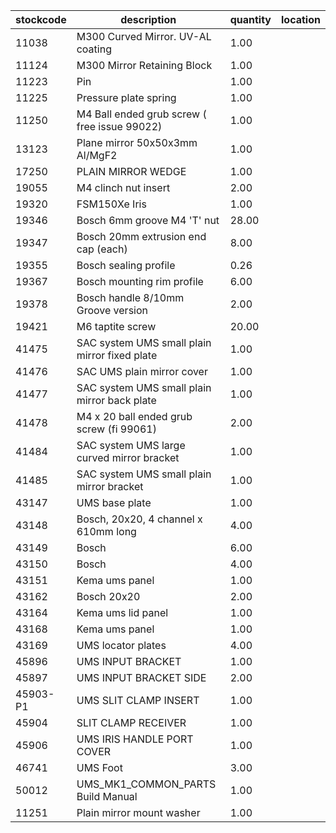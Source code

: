 |stockcode|description|quantity|location|
|---------|-----------|--------|--------|
|11038|M300 Curved Mirror.  UV-AL coating|1.00||
|11124|M300 Mirror Retaining Block|1.00||
|11223|Pin|1.00||
|11225|Pressure plate spring|1.00||
|11250|M4 Ball ended grub screw ( free issue 99022)|1.00||
|13123|Plane mirror 50x50x3mm  Al/MgF2|1.00||
|17250|PLAIN MIRROR WEDGE|1.00||
|19055|M4 clinch nut insert|2.00||
|19320|FSM150Xe Iris|1.00||
|19346|Bosch 6mm groove M4 'T' nut|28.00||
|19347|Bosch 20mm extrusion end cap (each)|8.00||
|19355|Bosch sealing profile|0.26||
|19367|Bosch mounting rim profile|6.00||
|19378|Bosch handle 8/10mm Groove version|2.00||
|19421|M6 taptite screw|20.00||
|41475|SAC system UMS small plain mirror fixed plate|1.00||
|41476|SAC UMS plain mirror cover|1.00||
|41477|SAC system UMS small plain mirror back plate|1.00||
|41478|M4 x 20 ball ended grub screw (fi 99061)|2.00||
|41484|SAC system UMS large curved mirror bracket|1.00||
|41485|SAC system UMS small plain mirror bracket|1.00||
|43147|UMS base plate|1.00||
|43148|Bosch, 20x20, 4 channel x 610mm long|4.00||
|43149|Bosch|6.00||
|43150|Bosch|4.00||
|43151|Kema ums panel|1.00||
|43162|Bosch 20x20|2.00||
|43164|Kema ums lid panel|1.00||
|43168|Kema ums panel|1.00||
|43169|UMS locator plates|4.00||
|45896|UMS INPUT BRACKET|1.00||
|45897|UMS INPUT BRACKET SIDE|2.00||
|45903-P1|UMS SLIT CLAMP INSERT|1.00||
|45904|SLIT CLAMP RECEIVER|1.00||
|45906|UMS IRIS HANDLE PORT COVER|1.00||
|46741|UMS Foot|3.00||
|50012|UMS_MK1_COMMON_PARTS Build Manual|1.00||
|11251|Plain mirror mount washer|1.00||
